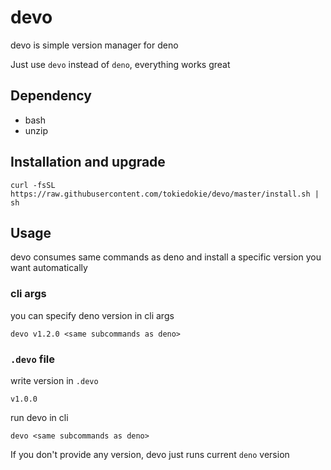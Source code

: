 # devo

devo is simple version manager for deno

Just use `devo` instead of `deno`, everything works great

## Dependency

- bash
- unzip

## Installation and upgrade

```
curl -fsSL https://raw.githubusercontent.com/tokiedokie/devo/master/install.sh | sh
```

## Usage

devo consumes same commands as deno and install a specific version you want automatically

### cli args

you can specify deno version in cli args

```
devo v1.2.0 <same subcommands as deno>
```

### `.devo` file

write version in `.devo`

```
v1.0.0
```

run devo in cli

```
devo <same subcommands as deno>
```

If you don't provide any version, devo just runs current `deno` version
